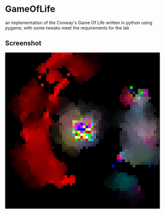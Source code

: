 # GameOfLife
an implementation of the Conway's Game Of Life written in python using pygame, with some tweaks meet the requirements for the lab

## Screenshot
![Screenshot of Game](readme_assets/GOL.jpg)